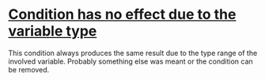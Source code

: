 # [Condition has no effect due to the variable type](https://spotbugs.readthedocs.io/en/latest/bugDescriptions.html#UC_USELESS_CONDITION_TYPE)

This condition always produces the same result due to the type range of the involved variable.
Probably something else was meant or the condition can be removed.